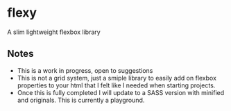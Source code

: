 # flexy
A slim lightweight flexbox library

## Notes
- This is a work in progress, open to suggestions
- This is not a grid system, just a smiple library to easily add on flexbox properties to your html that I felt like I needed when starting projects.
- Once this is fully completed I will update to a SASS version with minified and originals. This is currently a playground.
